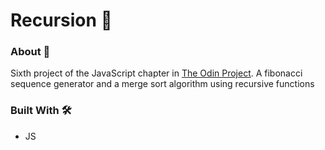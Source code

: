 # Recursion 🔁

### About 📖

Sixth project of the JavaScript chapter in [The Odin Project](https://www.theodinproject.com). A fibonacci sequence generator and a merge sort algorithm using recursive functions

### Built With 🛠️

- JS
